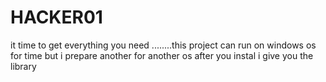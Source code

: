 # HACKER01
it time to get everything you need ........this project can run on windows os for time but i prepare another for another os after you instal i give you the library
